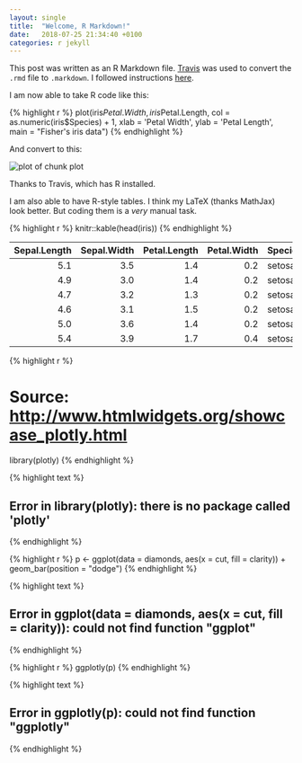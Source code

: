 ```yaml
---
layout: single
title:  "Welcome, R Markdown!"
date:   2018-07-25 21:34:40 +0100
categories: r jekyll
---
```


This post was written as an R Markdown file.
[Travis](https://travis-ci.org) was used to convert the `.rmd` file to `.markdown`.
I followed instructions [here](https://selbydavid.com/2017/06/16/rmarkdown-jekyll/).

I am now able to take R code like this:

{% highlight r %}
plot(iris$Petal.Width, iris$Petal.Length,
     col = as.numeric(iris$Species) + 1,
     xlab = 'Petal Width', ylab = 'Petal Length',
     main = "Fisher's iris data")
{% endhighlight %}

And convert to this:

![plot of chunk plot](/figure/source/2018-07-24-hello-r-markdown/plot-1.png)

Thanks to Travis, which has R installed.

I am also able to have R-style tables. I think my LaTeX (thanks MathJax) look better. But coding them is a _very_ manual task.


{% highlight r %}
knitr::kable(head(iris))
{% endhighlight %}



| Sepal.Length| Sepal.Width| Petal.Length| Petal.Width|Species |
|------------:|-----------:|------------:|-----------:|:-------|
|          5.1|         3.5|          1.4|         0.2|setosa  |
|          4.9|         3.0|          1.4|         0.2|setosa  |
|          4.7|         3.2|          1.3|         0.2|setosa  |
|          4.6|         3.1|          1.5|         0.2|setosa  |
|          5.0|         3.6|          1.4|         0.2|setosa  |
|          5.4|         3.9|          1.7|         0.4|setosa  |



{% highlight r %}
# Source: http://www.htmlwidgets.org/showcase_plotly.html
library(plotly)
{% endhighlight %}



{% highlight text %}
## Error in library(plotly): there is no package called 'plotly'
{% endhighlight %}



{% highlight r %}
p <- ggplot(data = diamonds, aes(x = cut, fill = clarity)) +
            geom_bar(position = "dodge")
{% endhighlight %}



{% highlight text %}
## Error in ggplot(data = diamonds, aes(x = cut, fill = clarity)): could not find function "ggplot"
{% endhighlight %}



{% highlight r %}
ggplotly(p)
{% endhighlight %}



{% highlight text %}
## Error in ggplotly(p): could not find function "ggplotly"
{% endhighlight %}
